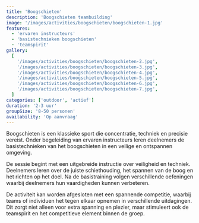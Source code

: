 ```yaml
---
title: 'Boogschieten'
description: 'Boogschieten teambuilding'
image: '/images/activities/boogschieten/boogschieten-1.jpg'
features:
  - 'ervaren instructeurs'
  - 'basistechnieken boogschieten'
  - 'teamspirit'
gallery:
  [
    '/images/activities/boogschieten/boogschieten-2.jpg',
    '/images/activities/boogschieten/boogschieten-3.jpg',
    '/images/activities/boogschieten/boogschieten-4.jpg',
    '/images/activities/boogschieten/boogschieten-5.jpg',
    '/images/activities/boogschieten/boogschieten-6.jpg',
    '/images/activities/boogschieten/boogschieten-7.jpg',
  ]
categories: ['outdoor', 'actief']
duration: '2-3 uur'
groupSize: '8-50 personen'
availability: 'Op aanvraag'
---
```


Boogschieten is een klassieke sport die concentratie, techniek en precisie vereist. Onder begeleiding van ervaren instructeurs leren deelnemers de basistechnieken van het boogschieten in een veilige en ontspannen omgeving.

De sessie begint met een uitgebreide instructie over veiligheid en techniek. Deelnemers leren over de juiste schiethouding, het spannen van de boog en het richten op het doel. Na de basistraining volgen verschillende oefeningen waarbij deelnemers hun vaardigheden kunnen verbeteren.

De activiteit kan worden afgesloten met een spannende competitie, waarbij teams of individuen het tegen elkaar opnemen in verschillende uitdagingen. Dit zorgt niet alleen voor extra spanning en plezier, maar stimuleert ook de teamspirit en het competitieve element binnen de groep.

